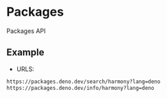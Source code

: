 # Packages

Packages API

## Example

* URLS:

```markdown
https://packages.deno.dev/search/harmony?lang=deno
https://packages.deno.dev/info/harmony?lang=deno
```

